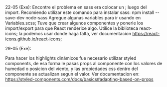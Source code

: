 22-05 (Exe):
Encontre el problema en sass era colocar un ; luego del import. Recomiendo utilizar este comando para instalar sass: npm install --save-dev node-sass
Agregue algunas variables para ir usando en Variables.scss;
Tuve que crear algunos componentes y ponerle los import/export para que React renderice algo.
Utilice la biblioteca react-icons; la podemos usar donde haga falta, ver documentacion https://react-icons.github.io/react-icons;

29-05 (Exe):

Para hacer los highlights dinámicos fue necesario utilizar styled components, de esa forma le pasas props al componente con los valores de humedad o posicion del viento, y las propiedades css dentro del componente se actualizan segun el valor.
Ver documentacion en: https://styled-components.com/docs/basics#adapting-based-on-props

